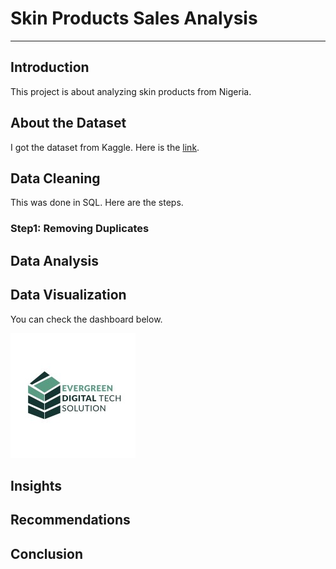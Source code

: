 # Skin Products Sales Analysis
------

## Introduction
This project is about analyzing skin products from Nigeria.

## About the Dataset
I got the dataset from Kaggle. Here is the [link](https://www.kaggle.com/datasets/payamamanat/imbd-dataset).

## Data Cleaning
This was done in SQL. Here are the steps.

### Step1: Removing Duplicates

## Data Analysis

## Data Visualization
You can check the dashboard below.

![image](https://github.com/chinelookoye064/Projects/blob/main/1728628875988.jpg)

## Insights


## Recommendations


## Conclusion
